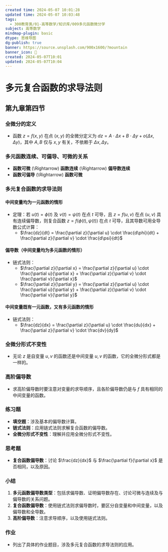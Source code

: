 ```yaml
---
created time: 2024-05-07 10:01:28
updated time: 2024-05-07 10:03:48
tags:
  - 300教育类/01-高等数学/知识库/009多元函数微分学
subject: 高等数学
mindmap-plugin: basic
dtype: 思维导图
dg-publish: true
banner: https://source.unsplash.com/900x1600/?mountain
banner_icon: 👾
created: 2024-05-07T10:01
updated: 2024-05-07T10:04
---
```

# 多元复合函数的求导法则
## 第九章第四节
### 全微分的定义
- 函数 $z = f(x, y)$ 在点 $(x, y)$ 的全微分定义为 $dz = A \cdot \Delta x + B \cdot \Delta y + o(\Delta x, \Delta y)$，其中 $A, B$ 仅与 $x, y$ 有关，不依赖于 $\Delta x, \Delta y$。

### 多元函数连续、可偏导、可微的关系
- **函数可微** \(\Rightarrow\) **函数连续** \(\Rightarrow\) **偏导数连续**
- **函数可偏导** \(\Rightarrow\) **函数可微**

### 多元复合函数的求导法则
#### 中间变量均为一元函数的情形
- 定理：若 $u(t) = \phi(t)$ 及 $v(t) = \psi(t)$ 在点 $t$ 可导，且 $z = f(u, v)$ 在点 $(u, v)$ 具有连续偏导数，则复合函数 $z = f(\phi(t), \psi(t))$ 在点 $t$ 可导，且其导数可用全导数公式计算：
	- $\frac{dz}{dt} = \frac{\partial z}{\partial u} \cdot \frac{d\phi}{dt} + \frac{\partial z}{\partial v} \cdot \frac{d\psi}{dt}$

#### 偏导数（中间变量均为多元函数的情形）
- 链式法则：
	- $\frac{\partial z}{\partial x} = \frac{\partial z}{\partial u} \cdot \frac{\partial u}{\partial x} + \frac{\partial z}{\partial v} \cdot \frac{\partial v}{\partial x}$
	- $\frac{\partial z}{\partial y} = \frac{\partial z}{\partial u} \cdot \frac{\partial u}{\partial y} + \frac{\partial z}{\partial v} \cdot \frac{\partial v}{\partial y}$

#### 中间变量既有一元函数，又有多元函数的情形
- 链式法则：
	- $\frac{dz}{dx} = \frac{\partial z}{\partial u} \cdot \frac{du}{dx} + \frac{\partial z}{\partial v} \cdot \frac{dv}{dy}$

### 全微分形式不变性
- 无论 $z$ 是自变量 $u, v$ 的函数还是中间变量 $u, v$ 的函数，它的全微分形式都是一样的。

### 高阶偏导数
- 求高阶偏导数时要注意对变量的求导顺序，且各阶偏导数仍是与 $f$ 具有相同的中间变量的函数。

### 练习题
- **填空题**：涉及基本的偏导数计算。
- **链式法则**：应用链式法则求解复合函数的偏导数。
- **全微分形式不变性**：理解并应用全微分形式不变性。

### 思考题
- **复合函数偏导数**：讨论 $\frac{dz}{dx}$ 与 $\frac{\partial f}{\partial x}$ 是否相同，以及原因。

### 小结
1. **多元函数偏导数类型**：包括求偏导数、证明偏导数存在、讨论可微与连续及与偏导数的关系问题。
2. **复合函数偏导数**：使用链式法则求偏导数时，要区分自变量和中间变量，以及偏导数和全导数。
3. **高阶偏导数**：注意求导顺序，以及使用链式法则。

### 作业
- 列出了具体的作业题目，涉及多元复合函数的求导法则的应用。

